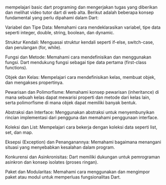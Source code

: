 mempelajari basic dart programing dan mengerjakan tugas yang diberikan dan melihat video tutor dart di web alta.
Berikut adalah beberapa konsep fundamental yang perlu dipahami dalam Dart:

Variabel dan Tipe Data: Memahami cara mendeklarasikan variabel, tipe data seperti integer, double, string, boolean, dan dynamic.

Struktur Kendali: Menguasai struktur kendali seperti if-else, switch-case, dan perulangan (for, while).

Fungsi dan Metode: Memahami cara mendefinisikan dan menggunakan fungsi. Dart mendukung fungsi sebagai tipe data pertama (first-class functions).

Objek dan Kelas: Mempelajari cara mendefinisikan kelas, membuat objek, dan mengakses propertinya.

Pewarisan dan Polimorfisme: Memahami konsep pewarisan (inheritance) di mana sebuah kelas dapat mewarisi properti dan metode dari kelas lain, serta polimorfisme di mana objek dapat memiliki banyak bentuk.

Abstraksi dan Interface: Menggunakan abstraksi untuk menyembunyikan rincian implementasi dari pengguna dan memahami penggunaan interface.

Koleksi dan List: Mempelajari cara bekerja dengan koleksi data seperti list, set, dan map.

Eksepsi (Exception) dan Penanganannya: Memahami bagaimana menangani situasi yang menyebabkan kesalahan dalam program.

Konkurensi dan Asinkronisitas: Dart memiliki dukungan untuk pemrograman asinkron dan konsep isolates (proses ringan).

Paket dan Modularitas: Memahami cara menggunakan dan mengimpor paket atau modul untuk memperluas fungsionalitas Dart.